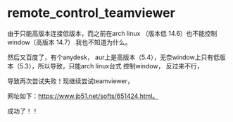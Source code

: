# remote_control_teamviewer
由于只能高版本连接低版本，而之前在arch linux （版本低 14.6）也不能控制 window（高版本 14.7）.我也不知道为什么。

然后又百度了，有个anydesk， aur上是高版本（5.4），无奈window上只有低版本（5.3），所以导致，只能arch linux台式 控制window， 反过来不行，

导致再次尝试失败！现继续尝试teamviewer，

网址如下：https://www.jb51.net/softs/651424.html。

成功了！！
